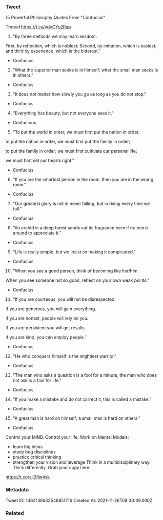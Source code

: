 ### Tweet
15 Powerful Philosophy Quotes From "Confucius"

Thread https://t.co/vdyGYu2Rap

1. "By three methods we may learn wisdom:

First, by reflection, which is noblest;
Second, by imitation, which is easiest;
and third by experience, which is the bitterest." 

- Confucius

2. "What the superior man seeks is in himself; what the small man seeks is in others." 

- Confucius

3. "It does not matter how slowly you go as long as you do not stop."

- Confucius

4. "Everything has beauty, but not everyone sees it." 

- Confucious

5. "To put the world in order, we must first put the nation in order;

to put the nation in order, we must first put the family in order;

to put the family in order; we must first cultivate our personal life;

we must first set our hearts right." 

- Confucius

6. "If you are the smartest person in the room, then you are in the wrong room." 

- Confucius

7. "Our greatest glory is not in never falling, but in rising every time we fall." 

- Confucius

8. "An orchid in a deep forest sends out its fragrance even if no one is around to appreciate it." 

- Confucius

9. "Life is really simple, but we insist on making it complicated." 

- Confucius

10. "When you see a good person, think of becoming like her/him.

When you see someone not so good, reflect on your own weak points." 

- Confucius

11. "If you are courteous, you will not be disrespected;

If you are generous, you will gain everything.

If you are honest, people will rely on you.

If you are persistent you will get results.

If you are kind, you can employ people.”

- Confucius

12. "He who conquers himself is the mightiest warrior." 

- Confucius

13. "The man who asks a question is a fool for a minute, the man who does not ask is a fool for life." 

- Confucius

14. "If you make a mistake and do not correct it, this is called a mistake."

- Confucius

15. "A great man is hard on himself; a small man is hard on others." 

- Confucius

Control your MIND. 
Control your life. 
Work on Mental Models: 

- learn big ideas 
- study bug disciplines 
- practice critical thinking 
- strengthen your vision and leverage 
Think in a multidisciplinary way. Think differently. 
Grab your copy here:

https://t.co/sjl3fiw4xk

### Metadata
Tweet ID: 1464149632548851716
Created At: 2021-11-26T08:30:49.000Z

### Related

